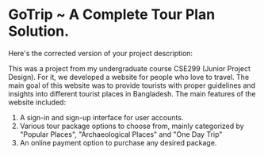 # GoTrip ~ A Complete Tour Plan Solution.
Here's the corrected version of your project description:

This was a project from my undergraduate course CSE299 (Junior Project Design). For it, we developed a website for people who love to travel. The main goal of this website was to provide tourists with proper guidelines and insights into different tourist places in Bangladesh. The main features of the website included:

1.  A sign-in and sign-up interface for user accounts.
2.  Various tour package options to choose from, mainly categorized by "Popular Places", "Archaeological Places" and "One Day Trip"
3.  An online payment option to purchase any desired package.
